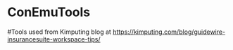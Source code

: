 # ConEmuTools
#Tools used from Kimputing blog at https://kimputing.com/blog/guidewire-insurancesuite-workspace-tips/
